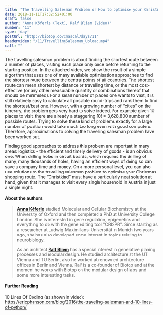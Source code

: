 ```yaml
---
title: "The Travelling Salesman Problem or How to optimise your Christmas shopping trip"
date: 2018-11-11T17:02:52+01:00
draft: false
author: "Anna Köferle (Text), Ralf Bliem (Video)"
number: "11"
type: "day"
postUrl: "http://biotop.co/xmascal/days/11"
headervideo: "/11/TravellingSalesman_Upload.mp4"
call: ""
---
```

The travelling salesman problem is about finding the shortest route between a number of places, visiting each place only once before returning to the starting position. In the attached video, we show the result of a simple algorithm that uses one of many available optimisation approaches to find the shortest route between the central points of all countries. The shortest route can mean shortest by distance or travelling time, or the most cost-effective (or any other measurable quantity or combinations thereof that should be minimised). For a small number of places one wants to visit, it is still relatively easy to calculate all possible round-trips and rank them to find the shortest/best one. However, with a growing number of “cities” on the itinerary, the problem gets very hard to solve indeed. For example given 10 places to visit, there are already a staggering 10! = 3,628,800 number of possible routes. Trying to solve these kind of problems exactly for a large number of position would take much too long even with good computers. Therefore, approximations to solving the travelling salesman problem have been worked out.

Finding good approaches to address this problem are important in many areas: logistics - the efficient and timely delivery of goods -  is an obvious one. When drilling holes in circuit boards, which requires the drilling of many, many thousands of holes, having an efficient ways of doing so can save a company time and money. On a more personal level, you can also use solutions to the travelling salesman problem to optimise your Christmas shopping route. The “Christkind” must have a particularly neat solution at hand, given that it manages to visit every single household in Austria in just a single night.

#### About the authors
>**[Anna Köferle](http://biotop.co/en/person/anna-koeferle/)** studied Molecular and Cellular Biochemistry at the University of Oxford and then completed a PhD at University College London. She is interested in gene regulation, epigenetics and everything to do with the gene editing tool "CRISPR". Since starting as a researcher at Ludwig-Maximilians-Universität in Munich two years ago, she has also developed some interest in topics relating to neurobiology.
>
> As an architect **[Ralf Bliem](http://biotop.co/en/person/ralf-bliem/)** has a special interest in generative planing processes and modular design. He studied architecture at the UT Vienna and TU Berlin, also he worked at renowned architecture offices in Berlin and Vienna. Ralf is a co-founder of Biotop and at the moment he works with Biotop on the modular design of labs and some more interesting tasks.

#### Further Reading
10 Lines Of Coding (as shown in video): https://ericphanson.com/blog/2016/the-traveling-salesman-and-10-lines-of-python/

<!--more-->
